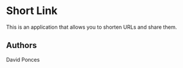 # Short Link

This is an application that allows you to shorten URLs and share them.

## Authors

David Ponces
